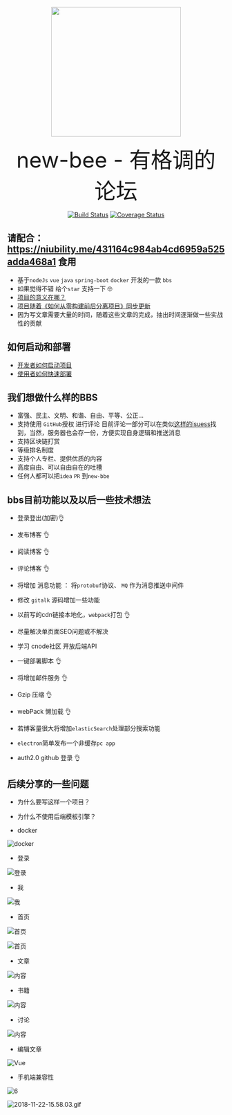 
<p align="center"><a href="https://github.com/java-webbee/webBee" target="_blank"><img width="300"src="https://github.com/pkwenda/picture/blob/master/new_bee/ezgif-4-05f4bba41fef.gif"></a></p>
 
<p align="center"><span style="font-size:50px">new-bee - 有格调的论坛</span></p>
 
 
 <p align="center">
  <a href="https://github.com/pkwenda/new-bee/blob/master/LICENSE"><img src="https://img.shields.io/badge/license-MIT-4EB1BA.svg?style=flat-square" alt="Build Status"></a>
  <a href="https://travis-ci.org/pkwenda/new-bee"><img src="https://travis-ci.org/pkwenda/new-bee.svg?branch=master" alt="Coverage Status"></a>
   
</p>

## 请配合： https://niubility.me/431164c984ab4cd6959a525adda468a1  食用
 

- 基于`nodeJs` `vue` `java` `spring-boot` `docker` 开发的一款 `bbs`
- 如果觉得不错 给个`star` 支持一下 🤓
- [ 项目的意义在哪？](https://github.com/pkwenda/blog/issues/9)
- [ 项目随着《如何从零构建前后分离项目》同步更新](https://github.com/pkwenda/blog/)
- 因为写文章需要大量的时间，随着这些文章的完成，抽出时间逐渐做一些实战性的贡献
 

## 如何启动和部署
- [开发者如何启动项目](https://github.com/pkwenda/new-bee/wiki/%E5%BC%80%E5%8F%91%E8%80%85%E5%A6%82%E4%BD%95%E5%90%AF%E5%8A%A8%E9%A1%B9%E7%9B%AE%EF%BC%9F)
- [使用者如何快速部署](https://github.com/pkwenda/new-bee/wiki/%E4%BD%BF%E7%94%A8%E8%80%85%E5%A6%82%E4%BD%95%E5%BF%AB%E9%80%9F%E9%83%A8%E7%BD%B2)


 
 
## 我们想做什么样的BBS
- 富强、民主、文明、和谐、自由、平等、公正...
- 支持使用 `GitHub`授权 进行评论 目前评论一部分可以在类似[这样的isuess](https://github.com/pkwenda/pkwenda.github.io/issues/13)找到，当然，服务器也会存一份，方便实现自身逻辑和推送消息
- 支持区块链打赏
- 等级排名制度
- 支持个人专栏、提供优质的内容
- 高度自由、可以自由自在的吐槽
- 任何人都可以把`idea` `PR` 到`new-bbe`

## bbs目前功能以及以后一些技术想法
  - 登录登出(加密)👌
  - 发布博客      👌
  - 阅读博客      👌
  - 评论博客      👌

  - 将增加 消息功能 ： 将`protobuf`协议、 `MQ` 作为消息推送中间件
  - 修改 `gitalk` 源码增加一些功能
  - 以前写的cdn链接本地化，`webpack`打包 👌
  - 尽量解决单页面SEO问题或不解决
  - 学习 cnode社区 开放后端API
  - 一键部署脚本   👌
  - 将增加邮件服务 👌
  - Gzip 压缩 👌
  - webPack 懒加载 👌
  - 若博客量很大将增加`elasticSearch`处理部分搜索功能
  - `electron`简单发布一个非缓存`pc app` 
  -  auth2.0   github   登录 👌   
 

 ## 后续分享的一些问题
   - 为什么要写这样一个项目？
   - 为什么不使用后端模板引擎？

 - docker
 
![docker](https://github.com/pkwenda/picture/blob/master/new_bee/97AA1D98-DA94-4FB8-9DAA-772404706688.png)

 - 登录

![登录](https://github.com/pkwenda/picture/blob/master/new_bee/%E5%B1%8F%E5%B9%95%E6%88%AA%E5%9B%BE%202019-02-19%2002.49.28.png)

 - 我

![我](https://github.com/pkwenda/picture/blob/master/new_bee/%E5%B1%8F%E5%B9%95%E6%88%AA%E5%9B%BE%202019-02-19%2002.54.50.png)

 - 首页

![首页](https://github.com/pkwenda/picture/blob/master/new_bee/%E5%B1%8F%E5%B9%95%E6%88%AA%E5%9B%BE%202019-02-19%2002.49.08.png)

![首页](https://github.com/pkwenda/picture/blob/master/new_bee/2019-02-19%2002.53.20.gif)

 - 文章

![内容](https://github.com/pkwenda/picture/blob/master/new_bee/%E5%B1%8F%E5%B9%95%E6%88%AA%E5%9B%BE%202019-02-19%2002.54.25.png)

 - 书籍

![内容](https://github.com/pkwenda/picture/blob/master/new_bee/%E5%B1%8F%E5%B9%95%E6%88%AA%E5%9B%BE%202019-02-19%2002.55.39.png)

 - 讨论

![内容](https://github.com/pkwenda/picture/blob/master/new_bee/%E5%B1%8F%E5%B9%95%E6%88%AA%E5%9B%BE%202019-02-19%2002.56.06.png)


 - 编辑文章

![Vue](https://github.com/pkwenda/picture/blob/master/new_bee/%E5%B1%8F%E5%B9%95%E6%88%AA%E5%9B%BE%202019-02-19%2002.55.10.png)

 
 
- 手机端兼容性

![6](https://github.com/pkwenda/picture/blob/master/new_bee/2019-02-19%2003.15.29.gif)

![2018-11-22-15.58.03.gif](https://github.com/pkwenda/picture/blob/master/new_bee/2018-11-28%2000.41.32.gif)

